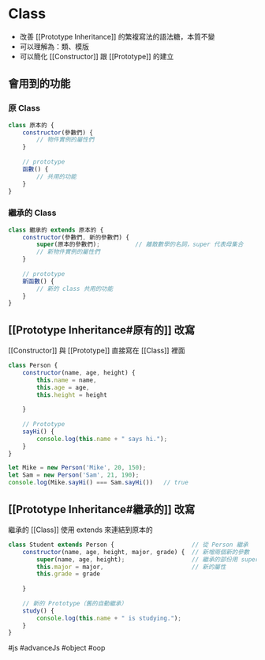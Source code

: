 # Class

- 改善 [[Prototype Inheritance]] 的繁複寫法的語法糖，本質不變
- 可以理解為：類、模版
- 可以簡化 [[Constructor]] 跟 [[Prototype]] 的建立

## 會用到的功能
### 原 Class
```js
class 原本的 {
	constructor(參數們) {
		// 物件實例的屬性們
	}
	
	// prototype
	函數() {
		// 共用的功能
	}
}
```
### 繼承的 Class
```js
class 繼承的 extends 原本的 {
	constructor(參數們, 新的參數們) {
		super(原本的參數們);			// 離散數學的名詞，super 代表母集合
		// 新物件實例的屬性們
	}
	
	// prototype
	新函數() {
		// 新的 class 共用的功能
	}
}
```
## [[Prototype Inheritance#原有的]] 改寫
[[Constructor]] 與 [[Prototype]] 直接寫在 [[Class]] 裡面
```js
class Person {
	constructor(name, age, height) {
		this.name = name,
		this.age = age,
		this.height = height
	
	}
	
	// Prototype
	sayHi() {
		console.log(this.name + " says hi.");
	}
}

let Mike = new Person('Mike', 20, 150);
let Sam = new Person('Sam', 21, 190);
console.log(Mike.sayHi() === Sam.sayHi())	// true
```

## [[Prototype Inheritance#繼承的]] 改寫
繼承的 [[Class]] 使用 extends 來連結到原本的
```js
class Student extends Person {						// 從 Person 繼承
	constructor(name, age, height, major, grade) {	// 新增兩個新的參數
		super(name, age, height);					// 繼承的部份用 super
		this.major = major,							// 新的屬性
		this.grade = grade
	
	}
	
	// 新的 Prototype（舊的自動繼承）
	study() {
		console.log(this.name + " is studying.");
	}
}
```

#js #advanceJs #object #oop